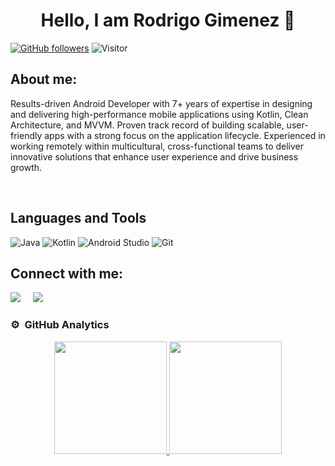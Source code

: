 <div align="center">
<h1 align="center">Hello, I am Rodrigo Gimenez 👋</h1>
</div>

[![GitHub followers](https://img.shields.io/github/followers/rodgim?style=social)](https://github.com/rodgim) 
![Visitor](https://visitor-badge.laobi.icu/badge?page_id=rodgim.rodgim)


## About me:

<div>
<p>Results-driven Android Developer with 7+ years of expertise in designing and delivering high-performance mobile applications using Kotlin, Clean Architecture, and MVVM. Proven track record of building scalable, user-friendly apps with a strong focus on the application lifecycle. Experienced in working remotely within multicultural, cross-functional teams to deliver innovative solutions that enhance user experience and drive business growth. </p>
</div>
<br>

## Languages and Tools
![Java](https://img.shields.io/badge/Java-white?style=flat&logo=openjdk&logoColor=red)
![Kotlin](https://img.shields.io/badge/Kotlin-white?style=flat&logo=kotlin&logoColor=%237F52FF)
![Android Studio](https://img.shields.io/badge/Android_Studio-white?style=flat&logo=androidstudio&logoColor=%233DDC84)
![Git](https://img.shields.io/badge/Git-white?style=flat&logo=git&logoColor=%23F05032)


## Connect with me:
<div>
  <a href="https://www.linkedin.com/in/rodrigo-gimenez-6a03117b"><img src="https://img.shields.io/badge/Rodrigo-Gimenez-blue?style=flat&logo=linkedin&labelColor=blue"/></a> &nbsp;&nbsp;&nbsp;
  <a href="mailto:rodrigo_g90@hotmail.es"><img src="https://img.shields.io/badge/rodrigo_g90%40hotmail.es-white?style=flat&logo=gmail&labelColor=white"/></a>
</div>


### ⚙️ &nbsp;GitHub Analytics

<p align="center">
<a href="https://github.com/rodgim">
  <img height="180em" src="https://github-readme-stats-eight-theta.vercel.app/api?username=rodgim&show_icons=true&theme=algolia&include_all_commits=true&count_private=true"/>
  <img height="180em" src="https://github-readme-stats-eight-theta.vercel.app/api/top-langs/?username=rodgim&layout=compact&langs_count=8&theme=algolia"/>
  <!--<img height="180em" src="https://github-readme-streak-stats.herokuapp.com?user=rodgim&theme=algolia"/>-->
</a>
</p>
